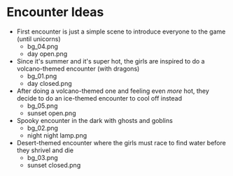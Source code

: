 # Encounter Ideas

* First encounter is just a simple scene to introduce everyone to the game (until unicorns)
    * bg_04.png
    * day open.png
* Since it's summer and it's super hot, the girls are inspired to do a volcano-themed encounter (with dragons)
    * bg_01.png
    * day closed.png
* After doing a volcano-themed one and feeling even _more_ hot, they decide to do an ice-themed encounter to cool off instead
    * bg_05.png
    * sunset open.png
* Spooky encounter in the dark with ghosts and goblins
    * bg_02.png
    * night night lamp.png
* Desert-themed encounter where the girls must race to find water before they shrivel and die
    * bg_03.png
    * sunset closed.png
